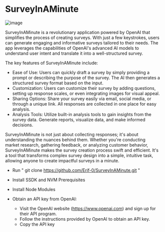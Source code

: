 # SurveyInAMinute

![image](https://github.com/Erif-0/SurveyInAMinute/assets/77742952/febec5cd-8f9c-4141-89cf-969ab2cffc2b)

SurveyInAMinute is a revolutionary application powered by OpenAI that simplifies the process of creating surveys. With just a few keystrokes, users can generate engaging and informative surveys tailored to their needs. The app leverages the capabilities of OpenAI's advanced AI models to understand user intent and translate it into a well-structured survey.

The key features of SurveyInAMinute include:

   - Ease of Use: Users can quickly draft a survey by simply providing a prompt or describing the purpose of the survey. The AI then generates a structured survey format based on the input.
   - Customization: Users can customize their survey by adding questions, setting up response scales, or even integrating images for visual appeal.
   - Sharing Options: Share your survey easily via email, social media, or through a unique link. All responses are collected in one place for easy analysis.
   - Analysis Tools: Utilize built-in analysis tools to gain insights from the survey data. Generate reports, visualize data, and make informed decisions.

SurveyInAMinute is not just about collecting responses; it's about understanding the nuances behind them. Whether you're conducting market research, gathering feedback, or analyzing customer behavior, SurveyInAMinute makes the survey creation process swift and efficient. It's a tool that transforms complex survey design into a simple, intuitive task, allowing anyone to create impactful surveys in a minute.


- Run " git clone https://github.com/Erif-0/SurveyInAMinute.git "
- Install SSDK and NVM Prerequisites
- Install Node Modules
- Obtain an API key from OpenAI:

   - Visit the OpenAI website (https://www.openai.com) and sign up for their API program.
   - Follow the instructions provided by OpenAI to obtain an API key.
   - Copy the API key 
